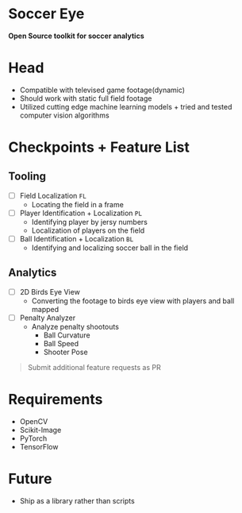 # Soccer Eye 

__Open Source toolkit for soccer analytics__


# Head
- Compatible with televised game footage(dynamic)
- Should work with static full field footage 
- Utilized cutting edge machine learning models + tried and tested computer vision algorithms 


# Checkpoints + Feature List 
## Tooling 
- [ ] Field Localization `FL`
    - Locating the field in a frame 
- [ ] Player Identification + Localization `PL`
    - Identifying player by jersy numbers 
    - Localization of players on the field 
- [ ] Ball Identification + Localization `BL`
    - Identifying and localizing soccer ball in the field 

## Analytics 
- [ ] 2D Birds Eye View 
    - Converting the footage to birds eye view with players and ball mapped 
- [ ] Penalty Analyzer 
    - Analyze penalty shootouts 
        - Ball Curvature 
        - Ball Speed 
        - Shooter Pose 

> Submit additional feature requests as PR 

# Requirements 
- OpenCV 
- Scikit-Image 
- PyTorch 
- TensorFlow


# Future 
- Ship as a library rather than scripts 